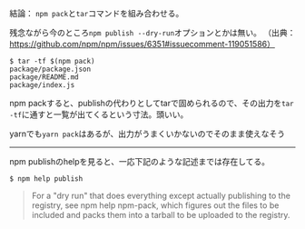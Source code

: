 結論： `npm pack`と`tar`コマンドを組み合わせる。

残念ながら今のところ`npm publish --dry-run`オプションとかは無い。
（出典：https://github.com/npm/npm/issues/6351#issuecomment-119051586）

```
$ tar -tf $(npm pack)
package/package.json
package/README.md
package/index.js
```

npm packすると、publishの代わりとしてtarで固められるので、その出力を`tar -tf`に通すと一覧が出てくるという寸法。頭いい。

yarnでも`yarn pack`はあるが、出力がうまくいかないのでそのまま使えなそう

---

npm publishのhelpを見ると、一応下記のような記述までは存在してる。

`$ npm help publish`
> For a "dry run" that does everything except actually publishing to  the
   registry,  see  npm  help  npm-pack,  which figures out the files to be
   included and packs them into a tarball to be uploaded to the  registry.



